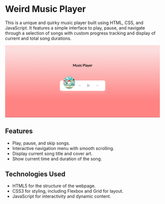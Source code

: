 # Weird Music Player

This is a unique and quirky music player built using HTML, CSS, and JavaScript. It features a simple interface to play, pause, and navigate through a selection of songs with custom progress tracking and display of current and total song durations.

![Screenshott](screenshot5000.png)

## Features

- Play, pause, and skip songs.
- Interactive navigation menu with smooth scrolling.
- Display current song title and cover art.
- Show current time and duration of the song.

## Technologies Used

- HTML5 for the structure of the webpage.
- CSS3 for styling, including Flexbox and Grid for layout.
- JavaScript for interactivity and dynamic content.
